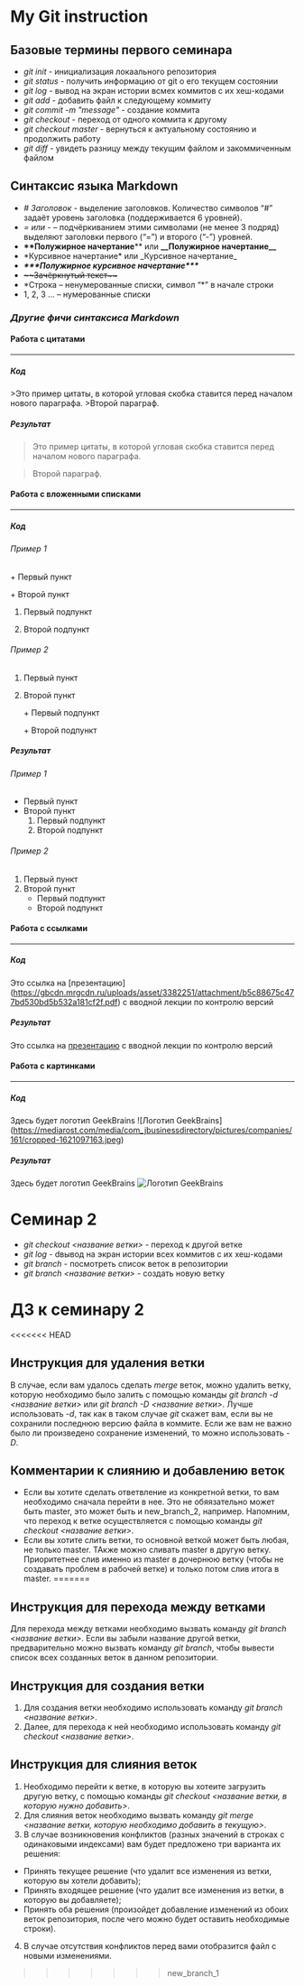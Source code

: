 # **My Git instruction**

## **Базовые термины первого семинара**

* *git init* - инициализация локаального репозитория
* *git status* - получить информацию от git о его текущем состоянии
* *git log* - вывод на экран истории всмех коммитов с их хеш-кодами
* *git add* - добавить файл к следующему коммиту
* *git commit -m "message"* - создание коммита
* *git checkout* - переход от одного коммита к другому
* *git checkout master* - вернуться к актуальному состоянию и продолжить работу 
* *git diff* - увидеть разницу между текущим файлом и закоммиченным файлом

## **Синтаксис языка Markdown**

* *# Заголовок* - выделение заголовков. Количество символов “#” задаёт уровень заголовка 
(поддерживается 6 уровней).
* *= или -* – подчёркиванием этими символами (не менее 3 подряд) выделяют заголовки первого 
(“=”) и второго (“-”) уровней.
* **\*\*Полужирное начертание**** или __\_\_Полужирное начертание\_\___
* \*Курсивное начертание* или \_Курсивное начертание_
* ***\*\*\*Полужирное курсивное начертание\*\*\****
* ~~\~\~Зачёркнутый текст\~\~~~
* \*Строка – ненумерованные списки, символ “*” в начале строки
* 1, 2, 3 … – нумерованные списки

### ***Другие фичи синтаксиса Markdown***

#### **Работа с цитатами**
---
##### Код
\>Это пример цитаты,
в которой угловая скобка
ставится перед началом нового параграфа.
\>Второй параграф. 
##### Результат
>Это пример цитаты,
в которой угловая скобка
ставится перед началом нового параграфа.

>Второй параграф. 


#### **Работа с вложенными списками**
---
##### Код

###### Пример 1
\+ Первый пункт

\+ Второй пункт
  1. Первый подпункт

  2. Второй подпункт

###### Пример 2
1. Первый пункт
2. Второй пункт

    \+ Первый подпункт

    \+ Второй подпункт
##### Результат
###### Пример 1
+ Первый пункт
+ Второй пункт
  1. Первый подпункт
  2. Второй подпункт
###### Пример 2
1. Первый пункт
2. Второй пункт
    + Первый подпункт
    + Второй подпункт


#### **Работа с ссылками**
---
##### Код
Это ссылка на \[презентацию](https://gbcdn.mrgcdn.ru/uploads/asset/3382251/attachment/b5c88675c477bd530bd5b532a181cf2f.pdf) с вводной лекции по контролю версий 
##### Результат
Это ссылка на [презентацию](https://gbcdn.mrgcdn.ru/uploads/asset/3382251/attachment/b5c88675c477bd530bd5b532a181cf2f.pdf) с вводной лекции по контролю версий 

#### **Работа с картинками**
---
##### Код
Здесь будет логотип GeekBrains ![Логотип GeekBrains]\(https://mediarost.com/media/com_jbusinessdirectory/pictures/companies/161/cropped-1621097163.jpeg)
##### Результат
Здесь будет логотип GeekBrains ![Логотип GeekBrains](https://mediarost.com/media/com_jbusinessdirectory/pictures/companies/161/cropped-1621097163.jpeg)


# Семинар 2

* *git checkout <название ветки>* - переход к другой ветке
* *git log* - dвывод на экран истории всех коммитов с их хеш-кодами
* *git branch* - посмотреть список веток в репозитории
* *git branch <название ветки>* - создать новую ветку

# ДЗ к семинару 2

<<<<<<< HEAD
## Инструкция для удаления ветки
В случае, если вам удалось сделать *merge* веток, можно удалить ветку, которую необходимо было залить с помощью команды *git branch -d <название ветки>* или *git branch -D <название ветки>*. Лучше использовать *-d*, так как в таком случае *git* скажет вам, если вы не сохранили последнюю версию файла в коммите. Если же вам не важно было ли произведено сохранение изменений, то можно использовать *-D*.
## Комментарии к слиянию и добавлению веток
* Если вы хотите сделать ответвление из конкретной ветки, то вам необходимо сначала перейти в нее. Это не обяязательно может быть master, это может быть и new_branch_2, например. Напомним, что переход к ветке осуществляется с помощью команды *git checkout <название ветки>*.
* Если вы хотите слить ветки, то основной веткой может быть любая, не только master. ТАкже можно сливать master в другую ветку. Приоритетнее слив именно из master в дочернюю ветку (чтобы не создавать проблем в рабочей ветке) и только потом слив итога в master.
=======
## Инструкция для перехода между ветками
Для перехода между ветками необходимо вызвать команду *git branch <название ветки>*. Если вы забыли название другой ветки, предварительно можно вызвать команду *git branch*, чтобы вывести список всех созданных веток в данном репозитории.

## Инструкция для создания ветки
1. Для создания ветки необходимо использовать команду *git branch <название ветки>*.
2. Далее, для перехода к ней необходимо использовать команду *git checkout <название ветки>*. 

## Инструкция для слияния веток
1. Необходимо перейти к ветке, в которую вы хотеите загрузить другую ветку, с помощью команды *git checkout <название ветки, в которую нужно добавить>*.
2. Для слияния веток необходимо вызвать команду *git merge <название ветки, которую необходимо добавить в текущую>*.
3. В случае возникновения конфликтов (разных значений в строках с одинаковыми индексами) вам будет предложено три варианта их решения:
* Принять текущее решение (что удалит все изменения из ветки, которую вы хотели добавить);
* Принять входящее решение (что удалит все изменения из ветки, в которую вы добавляете);
* Принять оба решения (произойдет добавление изменений из обоих веток репозитория, после чего можно будет оставить необходимые строки).
4. В случае отсутствия конфликтов перед вами отобразится файл с новыми изменениями.

>>>>>>> new_branch_1
